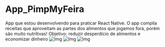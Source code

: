 # App_PimpMyFeira
App que estou desenvolvendo para praticar React Native. O app compila receitas que aproveitam as partes dos alimentos que jogamos fora, porém são muito nutritivas! Objetivo: reduzir desperdício de alimentos e economizar dinheiro
![Img](https://i.imgur.com/wxIqbfO.png)
![Img](https://i.imgur.com/KlFvzXb.png)
![Img](https://i.imgur.com/JLxst9H.png)
